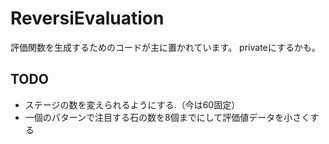 # ReversiEvaluation

評価関数を生成するためのコードが主に置かれています。
privateにするかも。

## TODO

- ステージの数を変えられるようにする.（今は60固定）
- 一個のパターンで注目する石の数を8個までにして評価値データを小さくする
